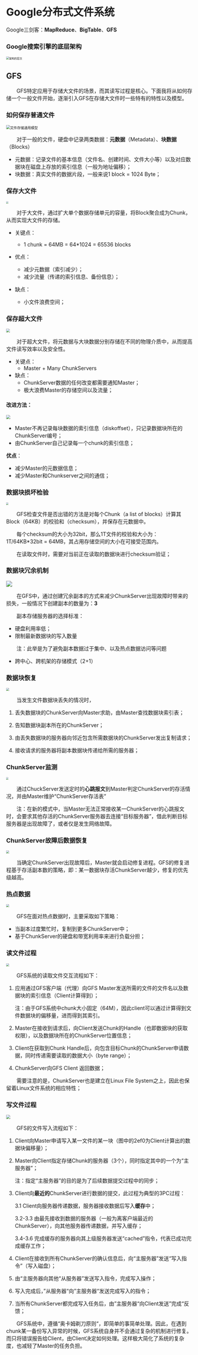 # Google分布式文件系统

Google三剑客：**MapReduce**、**BigTable**、**GFS**



###  Google搜索引擎的底层架构

<img src="No1.png" alt="架构的层次" style="zoom:50%;" />





## GFS

&emsp;&emsp;GFS特定应用于存储大文件的场景，而其读写过程是核心。下面我将从如何存储一个一般文件开始，逐渐引入GFS在存储大文件时一些特有的特性以及模型。



### 如何保存普通文件

<img src="No2.png" alt="文件存储通用模型" style="zoom: 67%;" />

&emsp;&emsp;对于一般的文件，硬盘中记录两类数据：**元数据**（Metadata）、**块数据**（Blocks）

- 元数据：记录文件的基本信息（文件名、创建时间、文件大小等）以及对应数据块在磁盘上存放的索引信息（一般为地址偏移）；
- 块数据：真实文件的数据片段，一般来说1 block = 1024 Byte；



### 保存大文件

<img src="No3.png" style="zoom:40%;" />

&emsp;&emsp;对于大文件，通过扩大单个数据存储单元的容量，将Block聚合成为Chunk，从而实现大文件的存储。

- 关键点：

  - 1 chunk = 64MB = 64*1024 = 65536 blocks

- 优点：

  - 减少元数据（索引减少）；
  - 减少流量（传递的索引信息、备份信息）；

- 缺点：

  - 小文件浪费空间；

  

### 保存超大文件

<img src="No4.png" style="zoom:60%;" />

&emsp;&emsp;对于超大文件，将元数据与大块数据分别存储在不同的物理介质中，从而提高文件读写效率以及安全性。

- 关键点：
  - Master + Many ChunkServers
- 缺点：
  - ChunkServer数据的任何改变都需要通知Master；
  - 极大浪费Master的存储空间以及流量；



#### 改进方法：

<img src="No5.png" style="zoom:67%;" />

- Master不再记录每块数据的索引信息（diskoffset），只记录数据块所在的ChunkServer编号；
- 由ChunkServer自己记录每一个chunk的索引信息；

**优点**：

- 减少Master的元数据信息；
- 减少Master和Chunkserver之间的通信；



### 数据块损坏检验

<img src="No6.png" style="zoom:40%;" />

&emsp;&emsp;GFS检查文件是否出错的方法是对每个Chunk（a list of blocks）计算其Block（64KB）的校验和（checksum），并保存在元数据中。

&emsp;&emsp;每个checksum的大小为32bit，那么1T文件的校验和大小为：1T/64KB*32bit = 64MB，其占用存储空间的大小在可接受范围内。

&emsp;&emsp;在读取文件时，需要对当前正在读取的数据块进行checksum验证；



### 数据块冗余机制

![](No7.png)

&emsp;&emsp;在GFS中，通过创建冗余副本的方式来减少ChunkServer出现故障时带来的损失，一般情况下创建副本的数量为：**3**

&emsp;&emsp;副本存储服务器的选择标准：

- 硬盘利用率低；
- 限制最新数据块的写入数量

&emsp;&emsp;注：此举是为了避免副本数据过于集中、以及热点数据访问等问题

- 跨中心、跨机架的存储模式（2+1）

### 数据块恢复

<img src="No8.png" style="zoom:50%;" />

&emsp;&emsp;当发生文件数据块丢失的情况时，

1. 丢失数据块的ChunkServer向Master求助，由Master查找数据块索引表；

2. 告知数据块副本所在的ChunkServer；
3. 由丢失数据块的服务器向邻近包含所需数据块的ChunkServer发出复制请求；
4. 接收请求的服务器将副本数据块传递给所需的服务器；



### ChunkServer监测

<img src="No9.png" style="zoom:40%;" />

&emsp;&emsp;通过ChuckServer发送定时的**心跳报文**到Master判定ChunkServer的存活情况，并由Master维护“ChunkServer存活表”

&emsp;&emsp;注：在新的模式中，当Master无法正常接收某一ChunkServer的心跳报文时，会要求其他存活的ChunkServer服务器去连接“目标服务器”，借此判断目标服务器是出现故障了，或者仅是发生网络故障。



### ChunkServer故障后数据恢复

<img src="No10.png" style="zoom:50%;" />

&emsp;&emsp;当确定ChunkServer出现故障后，Master就会启动修复进程。GFS的修复进程基于存活副本数的策略，即：某一数据块存活ChunkServer越少，修复的优先级越高。



### 热点数据

<img src="No11.png" style="zoom:50%;" />

&emsp;&emsp;GFS在面对热点数据时，主要采取如下策略：

- 当副本过度繁忙时，复制到更多ChunkServer中；
- 基于ChunkServer的硬盘和带宽利用率来进行负载分担；



### 读文件过程

<img src="No12.png" style="zoom:50%;" />

&emsp;&emsp;GFS系统的读取文件交互流程如下：

1. 应用通过GFS客户端（代理）向GFS Master发送所需的文件的文件名以及数据块的索引信息（Client计算得到）；

   注：由于GFS系统中chunk大小固定（64M），因此client可以通过计算得到文件数据块的偏移量，进而得到其索引。

2. Master在接收到请求后，向Client发送Chunk的Handle（也即数据块的获取权限），以及数据块所在的ChunkServer位置信息；

3. Client在获取到Chunk Handle后，向包含目标Chunk的ChunkServer申请数据，同时传递需要读取的数据大小（byte range）；

4. ChunkServer向GFS Client 返回数据；

&emsp;&emsp;需要注意的是，ChunkServer也是建立在Linux File System之上，因此也保留着Linux文件系统的相应特性；



### 写文件过程

<img src="No13.png" style="zoom:67%;" />

&emsp;&emsp;GFS的文件写入流程如下：

1. Client向Master申请写入某一文件的某一块（图中的2ef0为Client计算出的数据块偏移量）；

2. Master向Client指定存储Chunk的服务器（3个），同时指定其中的一个为“主服务器”；

   注：指定“主服务器”的目的是为了后续数据提交过程中的同步；

3. Client向**最近的**ChunkServer进行数据的提交，此过程为典型的3PC过程：

   3.1 Client向服务器传递数据，服务器接收数据后写入**缓存**中；

   3.2-3.3 由最先接收到数据的服务器（一般为离客户端最近的ChunkServer），向其他服务器传递数据，并写入缓存；

   3.4-3.6 完成缓存的服务器向其上级服务器发送“cached”指令，代表已成功完成缓存工作；

4. Client在接收到所有ChunkServer的确认信息后，向“主服务器”发送“写入指令”（写入磁盘）；

5. 由“主服务器向其他“从服务器”发送写入指令，完成写入操作；

6. 写入完成后，”从服务器“向”主服务器“发送完成写入的指令；

7. 当所有ChunkServer都完成写入任务后，由”主服务器“向Client发送”完成“反馈；

&emsp;&emsp;GFS系统中，遵循“奥卡姆剃刀原则“，即简单的事简单处理。因此，在遇到chunk某一备份写入异常的时候，GFS系统自身并不会通过复杂的机制进行修复。而只将错误报告给Client，由Client决定如何处理。这样极大简化了系统的复杂度，也减轻了Master的任务负担。
